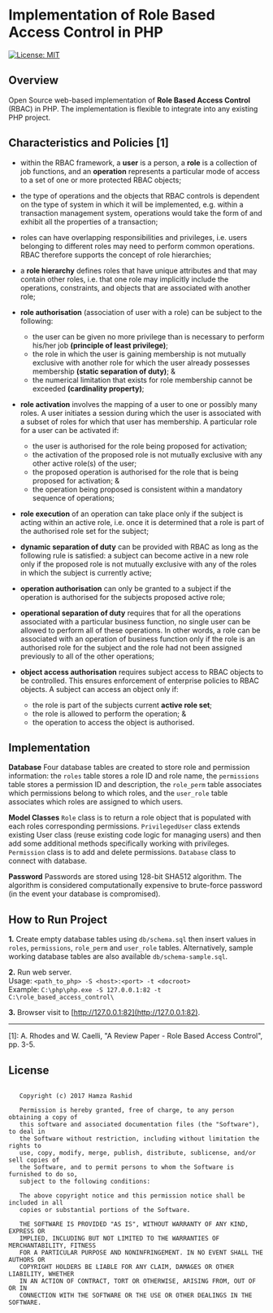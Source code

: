 # Implementation of Role Based Access Control in PHP

[![License: MIT](https://img.shields.io/badge/License-MIT-green.svg)](https://opensource.org/licenses/MIT)

## Overview

Open Source web-based implementation of **Role Based Access Control** (RBAC) in PHP. The implementation is flexible to integrate into any existing PHP project.

## Characteristics and Policies [1]

- within the RBAC framework, a **user** is a person, a **role** is a collection of job functions, and an **operation** represents a particular mode of access to a set of one or more protected RBAC objects; 

- the type of operations and the objects that RBAC controls is dependent on the type of system in which it will be implemented, e.g. within a  transaction management system, operations would take the form of and exhibit all the properties of a transaction;

- roles can have overlapping responsibilities and privileges, i.e. users belonging to different roles may need to perform common operations. RBAC therefore supports the concept of role hierarchies; 

- a **role hierarchy** defines roles that have unique attributes and that may contain other roles, i.e. that one role may implicitly include the operations, constraints, and objects that are associated with another role; 

- **role authorisation** (association of user with a role) can be subject to the following:
    - the user can be given no more privilege than is necessary to perform his/her job **(principle of least privilege)**; 
    - the role in which the user is gaining membership is not mutually exclusive with another role for which the user already possesses membership **(static separation of duty)**; & 
    - the numerical limitation that exists for role membership cannot be exceeded **(cardinality property)**; 
 
- **role activation** involves the mapping of a user to one or possibly many  roles. A user initiates a session during which the user is associated with a subset of roles for which that user has membership. A particular role for a user can be activated if: 
    - the user is authorised for the role being proposed for activation; 
    - the activation of the proposed role is not mutually exclusive with any other active role(s) of the user; 
    - the proposed operation is authorised for the role that is being proposed for activation; & 
    - the operation being proposed is consistent within a mandatory sequence of operations; 

- **role execution** of an operation can take place only if the subject is acting within an active role, i.e. once it is determined that a role is part of the authorised role set for the subject; 

- **dynamic separation of duty** can be provided with RBAC as long as the following rule is satisfied: a subject can become active in a new role  only if the proposed role is not mutually exclusive with any of the roles in which the subject is currently active; 

- **operation authorisation** can only be granted to a subject if the operation is authorised for the subjects proposed active role; 

- **operational separation of duty** requires that for all the operations associated with a particular business function, no single user can be allowed to perform all of these operations. In other words, a role can be associated with an operation of business function only if the role is an authorised role for the subject and the role had not been assigned previously to all of the other operations; 

- **object access authorisation** requires subject access to RBAC objects to be controlled. This ensures enforcement of enterprise policies to RBAC objects. A subject can access an object only if: 
    - the role is part of the subjects current **active role set**; 
    - the role is allowed to perform the operation; & 
    - the operation to access the object is authorised. 

## Implementation

**Database**    Four database tables are created to store role and permission information: the `roles` table stores a role ID and role name, the `permissions` table stores a permission ID and description, the `role_perm` table associates which permissions belong to which roles, and the `user_role` table associates which roles are assigned to which users.

**Model Classes**   `Role` class is to return a role object that is populated with each roles corresponding permissions. `PrivilegedUser` class extends existing User class (reuse existing code logic for managing users) and then add some additional methods specifically working with privileges. `Permission` class is to add and delete permissions. `Database` class to connect with database.

**Password**    Passwords are stored using 128-bit SHA512 algorithm. The algorithm is considered computationally expensive to brute-force password (in the event your database is compromised).

## How to Run Project

**1.**   Create empty database tables using `db/schema.sql` then insert values in `roles`, `permissions`, `role_perm` and `user_role` tables. Alternatively, sample working database tables are also available `db/schema-sample.sql`. 

**2.**   Run web server.  
    Usage:  `<path_to_php> -S <host>:<port> -t <docroot>`  
    Example:    `C:\php\php.exe -S 127.0.0.1:82 -t C:\role_based_access_control\ `

**3.**   Browser visit to [http://127.0.0.1:82](http://127.0.0.1:82).

--------------------------------------------------------------------

[1]: A. Rhodes and W. Caelli, "A Review Paper - Role Based Access Control", pp. 3-5.

## License

```The MIT License (MIT)
   
   Copyright (c) 2017 Hamza Rashid
   
   Permission is hereby granted, free of charge, to any person obtaining a copy of
   this software and associated documentation files (the "Software"), to deal in
   the Software without restriction, including without limitation the rights to
   use, copy, modify, merge, publish, distribute, sublicense, and/or sell copies of
   the Software, and to permit persons to whom the Software is furnished to do so,
   subject to the following conditions:
   
   The above copyright notice and this permission notice shall be included in all
   copies or substantial portions of the Software.
   
   THE SOFTWARE IS PROVIDED "AS IS", WITHOUT WARRANTY OF ANY KIND, EXPRESS OR
   IMPLIED, INCLUDING BUT NOT LIMITED TO THE WARRANTIES OF MERCHANTABILITY, FITNESS
   FOR A PARTICULAR PURPOSE AND NONINFRINGEMENT. IN NO EVENT SHALL THE AUTHORS OR
   COPYRIGHT HOLDERS BE LIABLE FOR ANY CLAIM, DAMAGES OR OTHER LIABILITY, WHETHER
   IN AN ACTION OF CONTRACT, TORT OR OTHERWISE, ARISING FROM, OUT OF OR IN
   CONNECTION WITH THE SOFTWARE OR THE USE OR OTHER DEALINGS IN THE SOFTWARE.
```
